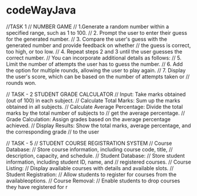 # codeWayJava
//TASK 1
// NUMBER GAME
// 1.Generate a random number within a specified range, such as 1 to 100.
// 2. Prompt the user to enter their guess for the generated number.
// 3. Compare the user's guess with the generated number and provide feedback on whether
// the guess is correct, too high, or too low.
// 4. Repeat steps 2 and 3 until the user guesses the correct number.
// You can incorporate additional details as follows:
// 5. Limit the number of attempts the user has to guess the number.
// 6. Add the option for multiple rounds, allowing the user to play again.
// 7. Display the user's score, which can be based on the number of attempts taken or
// rounds won.

// TASK - 2 STUDENT GRADE CALCULATOR
// Input: Take marks obtained (out of 100) in each subject.
// Calculate Total Marks: Sum up the marks obtained in all subjects.
// Calculate Average Percentage: Divide the total marks by the total number of subjects to
// get the average percentage.
// Grade Calculation: Assign grades based on the average percentage achieved.
// Display Results: Show the total marks, average percentage, and the corresponding grade
// to the user




// TASK - 5
// STUDENT COURSE REGISTRATION SYSTEM
// Course Database:
// Store course information, including course code, title,
// description, capacity, and schedule.
// Student Database:
// Store student information, including student ID, name, and
// registered courses.
// Course Listing:
// Display available courses with details and available slots.
// Student Registration:
// Allow students to register for courses from the availableoptions.
// Course Removal:
// Enable students to drop courses they have registered for r
